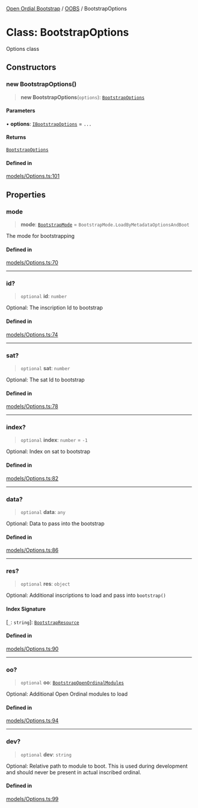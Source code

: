 [Open Ordial Bootstrap](../../README.md) / [OOBS](../README.md) / BootstrapOptions

# Class: BootstrapOptions

Options class

## Constructors

### new BootstrapOptions()

> **new BootstrapOptions**(`options`): [`BootstrapOptions`](BootstrapOptions.md)

#### Parameters

• **options**: [`IBootstrapOptions`](../interfaces/IBootstrapOptions.md) = `...`

#### Returns

[`BootstrapOptions`](BootstrapOptions.md)

#### Defined in

[models/Options.ts:101](https://github.com/open-ordinal/open-ordinal-bootstrap/blob/8b6e3eb87be9e88339623c1725de53a3825c8878/src/models/Options.ts#L101)

## Properties

### mode

> **mode**: [`BootstrapMode`](../enumerations/BootstrapMode.md) = `BootstrapMode.LoadByMetadataOptionsAndBoot`

The mode for bootstrapping

#### Defined in

[models/Options.ts:70](https://github.com/open-ordinal/open-ordinal-bootstrap/blob/8b6e3eb87be9e88339623c1725de53a3825c8878/src/models/Options.ts#L70)

***

### id?

> `optional` **id**: `number`

Optional: The inscription Id to bootstrap

#### Defined in

[models/Options.ts:74](https://github.com/open-ordinal/open-ordinal-bootstrap/blob/8b6e3eb87be9e88339623c1725de53a3825c8878/src/models/Options.ts#L74)

***

### sat?

> `optional` **sat**: `number`

Optional: The sat Id to bootstrap

#### Defined in

[models/Options.ts:78](https://github.com/open-ordinal/open-ordinal-bootstrap/blob/8b6e3eb87be9e88339623c1725de53a3825c8878/src/models/Options.ts#L78)

***

### index?

> `optional` **index**: `number` = `-1`

Optional: Index on sat to bootstrap

#### Defined in

[models/Options.ts:82](https://github.com/open-ordinal/open-ordinal-bootstrap/blob/8b6e3eb87be9e88339623c1725de53a3825c8878/src/models/Options.ts#L82)

***

### data?

> `optional` **data**: `any`

Optional: Data to pass into the bootstrap

#### Defined in

[models/Options.ts:86](https://github.com/open-ordinal/open-ordinal-bootstrap/blob/8b6e3eb87be9e88339623c1725de53a3825c8878/src/models/Options.ts#L86)

***

### res?

> `optional` **res**: `object`

Optional: Additional inscriptions to load and pass into `bootstrap()`

#### Index Signature

 \[`_`: `string`\]: [`BootstrapResource`](BootstrapResource.md)

#### Defined in

[models/Options.ts:90](https://github.com/open-ordinal/open-ordinal-bootstrap/blob/8b6e3eb87be9e88339623c1725de53a3825c8878/src/models/Options.ts#L90)

***

### oo?

> `optional` **oo**: [`BootstrapOpenOrdinalModules`](BootstrapOpenOrdinalModules.md)

Optional: Additional Open Ordinal modules to load

#### Defined in

[models/Options.ts:94](https://github.com/open-ordinal/open-ordinal-bootstrap/blob/8b6e3eb87be9e88339623c1725de53a3825c8878/src/models/Options.ts#L94)

***

### dev?

> `optional` **dev**: `string`

Optional: Relative path to module to boot. This is used during development
and should never be present in actual inscribed ordinal.

#### Defined in

[models/Options.ts:99](https://github.com/open-ordinal/open-ordinal-bootstrap/blob/8b6e3eb87be9e88339623c1725de53a3825c8878/src/models/Options.ts#L99)
